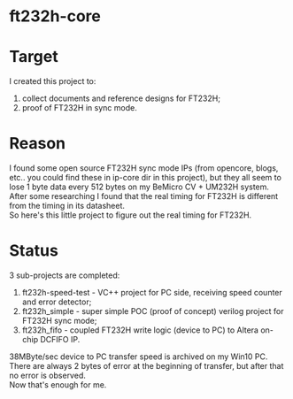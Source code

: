 # ft232h-core
# Target
I created this project to:  
  1. collect documents and reference designs for FT232H;  
  2. proof of FT232H in sync mode.  
  
# Reason  
I found some open source FT232H sync mode IPs (from opencore, blogs, etc.. you could find these in ip-core dir in this project), but they all seem to lose 1 byte data every 512 bytes on my BeMicro CV + UM232H system.  
After some researching I found that the real timing for FT232H is different from the timing in its datasheet.  
So here's this little project to figure out the real timing for FT232H.  

# Status  
3 sub-projects are completed:  
  1. ft232h-speed-test - VC++ project for PC side, receiving speed counter and error detector;  
  2. ft232h_simple - super simple POC (proof of concept) verilog project for FT232H sync mode;  
  3. ft232h_fifo - coupled FT232H write logic (device to PC) to Altera on-chip DCFIFO IP.  
  
38MByte/sec device to PC transfer speed is archived on my Win10 PC.  
There are always 2 bytes of error at the beginning of transfer, but after that no error is observed.  
Now that's enough for me.
